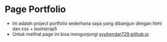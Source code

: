 # Page Portfolio

- Ini adalah project portfolio sederhana saya yang dibangun dengan html dan css + bootstrap5
- Untuk melihat page ini bisa mengunjungi <a href="https://syuhendar729.github.io/">syuhendar729.github.io</a>
